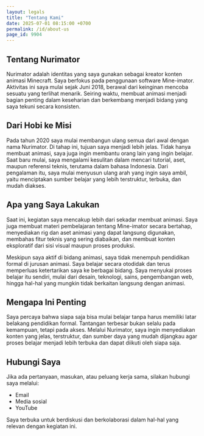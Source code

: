 ```yaml
---
layout: legals
title: "Tentang Kami"
date: 2025-07-01 08:15:00 +0700
permalink: /id/about-us
page_id: 9904
---
```


## Tentang Nurimator

Nurimator adalah identitas yang saya gunakan sebagai kreator konten animasi Minecraft. Saya berfokus pada penggunaan software Mine-imator. Aktivitas ini saya mulai sejak Juni 2018, berawal dari keinginan mencoba sesuatu yang terlihat menarik. Seiring waktu, membuat animasi menjadi bagian penting dalam keseharian dan berkembang menjadi bidang yang saya tekuni secara konsisten.

## Dari Hobi ke Misi

Pada tahun 2020 saya mulai membangun ulang semua dari awal dengan nama Nurimator. Di tahap ini, tujuan saya menjadi lebih jelas. Tidak hanya membuat animasi, saya juga ingin membantu orang lain yang ingin belajar. Saat baru mulai, saya mengalami kesulitan dalam mencari tutorial, aset, maupun referensi teknis, terutama dalam bahasa Indonesia. Dari pengalaman itu, saya mulai menyusun ulang arah yang ingin saya ambil, yaitu menciptakan sumber belajar yang lebih terstruktur, terbuka, dan mudah diakses.

## Apa yang Saya Lakukan

Saat ini, kegiatan saya mencakup lebih dari sekadar membuat animasi. Saya juga membuat materi pembelajaran tentang Mine-imator secara bertahap, menyediakan rig dan aset animasi yang dapat langsung digunakan, membahas fitur teknis yang sering diabaikan, dan membuat konten eksploratif dari sisi visual maupun proses produksi.

Meskipun saya aktif di bidang animasi, saya tidak menempuh pendidikan formal di jurusan animasi. Saya belajar secara otodidak dan terus memperluas ketertarikan saya ke berbagai bidang. Saya menyukai proses belajar itu sendiri, mulai dari desain, teknologi, sains, pengembangan web, hingga hal-hal yang mungkin tidak berkaitan langsung dengan animasi.

## Mengapa Ini Penting

Saya percaya bahwa siapa saja bisa mulai belajar tanpa harus memiliki latar belakang pendidikan formal. Tantangan terbesar bukan selalu pada kemampuan, tetapi pada akses. Melalui Nurimator, saya ingin menyediakan konten yang jelas, terstruktur, dan sumber daya yang mudah dijangkau agar proses belajar menjadi lebih terbuka dan dapat diikuti oleh siapa saja.

## Hubungi Saya

Jika ada pertanyaan, masukan, atau peluang kerja sama, silakan hubungi saya melalui:

- Email  
- Media sosial  
- YouTube  

Saya terbuka untuk berdiskusi dan berkolaborasi dalam hal-hal yang relevan dengan kegiatan ini.
